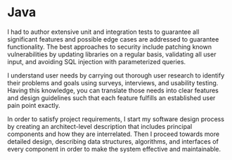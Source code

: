 # Java

I had to author extensive unit and integration tests to guarantee all significant features and possible edge cases are addressed to guarantee functionality. The best approaches to security include patching known vulnerabilities by updating libraries on a regular basis, validating all user input, and avoiding SQL injection with parameterized queries.

I understand user needs by carrying out thorough user research to identify their problems and goals using surveys, interviews, and usability testing.  Having this knowledge, you can translate those needs into clear features and design guidelines such that each feature fulfills an established user pain point exactly.

In order to satisfy project requirements, I start my software design process by creating an architect-level description that includes principal components and how they are interrelated. Then I proceed towards more detailed design, describing data structures, algorithms, and interfaces of every component in order to make the system effective and maintainable.
